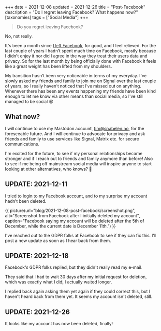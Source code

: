 +++
date = 2021-12-08
updated = 2021-12-26
title = "Post-Facebook"
description = "Do I regret leaving Facebook? What happens now?"
[taxonomies]
tags = ["Social Media"] 
+++

> Do you regret leaving Facebook?

No, not really.

It's been a month since [I left Facebook](/blog/goodbye-facebook), for good, and I feel relieved. For 
the last couple of years I hadn't spent much time on Facebook, mostly because
I didn't enjoy it nor did I agree in the way they treat their users data and
privacy. So for the last month by being officially done with Facebook
it feels like a great weight has been lifted from my shoulders.

My transition hasn't been very noticeable in terms of my everyday. I've slowly
asked my friends and family to join me on Signal over the last couple of years,
so I really haven't noticed that I've missed out on anything. Whenever there has
been any events happening my friends have been kind enough to let me know via
other means than social media, so I've still managed to be social 😎

## What now?

I will continue to use my Mastodon account, [tim@snabelen.no](https://snabelen.no/@tim),
for the foreseeable future. And I will continue to advocate for privacy and ask 
friends and family to use services like Signal, Matrix etc. for secure
communications.

I'm excited for the future, to see if my personal relationships become stronger
and if I reach out to friends and family anymore than before! Also to see if
me being off mainstream social media will inspire anyone to start looking at 
other alternatives, who knows? 🤷

## UPDATE: 2021-12-11

I tried to login to my Facebook account, and to my surprise my account hadn't 
been deleted.

{{ picture(url="blog/2021-12-08-post-facebook/screenshot.png", 
  alt="Screenshot from Facebook after I initially deleted my account", 
  caption="Facebook saying my account will be deleted after the 5th of December, while the current date is December 11th.") }}

I've reached out to the GDPR folks at Facebook to see if they can fix this.
I'll post a new update as soon as I hear back from them.

## UPDATE: 2021-12-18

Facebook's GDPR folks replied, but they didn't really read my e-mail.

They said that I had to wait 30 days after my initial request for deletion, 
which was exactly what I did, I actually waited longer.

I replied back again asking them yet again if they could correct this, but I 
haven't heard back from them yet. It seems my account isn't deleted, still.

## UPDATE: 2021-12-26

It looks like my account has now been deleted, finally!
